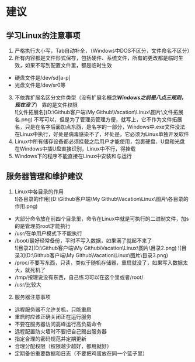 # 建议  
## 学习Linux的注意事项  
1. 严格执行大小写，Tab自动补全，（Windows中DOS不区分，文件命名不区分）  
2. 所有内容都是文件形式保存，包括硬件、系统文件，所有的更改都是临时生效，如果不写到配置文件里，都是临时生效  
- 硬盘文件是/dev/sd[a-p]  
- 光盘文件是/dev/sr0等  
3. 不依靠扩展名区分文件类型（没有扩展名概念***Windows之前是八点三规则，现在没了***）  靠的是文件权限  
![文件拓展名](D:\Github客户端\My Github\Vacation\Linux\图片\文件拓展名.png)
不写可以，但是为了管理员管理方便，就写上，它不作为文件拓展名，只是在名字后面加点东西，是名字的一部分，Windows中.exe文件没法在Linux中执行，好处是病毒感染不了，坏处是，它必须为Linux单独开发软件  
4. Linux中所有储存设备都必须挂载之后用户才能使用，包裹硬盘、U盘和光盘  
在Windows中插U盘直接识别，Linux中不行，得挂载  
5. Windows下的程序不能直接在Linux中安装和与运行  
## 服务器管理和维护建议  
1. Linux中各目录的作用  
![各目录的作用](D:\Github客户端\My Github\Vacation\Linux\图片\各目录的作用.png)
- 大部分命令放在前四个目录里，命令在Linux中就是可执行的二进制文件，加s的是管理员root才能执行  
- /usr/在单用户模式下不能执行
- /boot/最好经常备份，平时不写入数据，如果满了就起不来了  
![目录2](D:\Github客户端\My Github\Vacation\Linux\图片\目录2.png)
![目录3](D:\Github客户端\My Github\Vacation\Linux\图片\目录3.png)
- /proc/不要写东西，只读，类似于随机存储器，重启就没了，如果写入数据太大，就死机了  
- /tmp/按理说没有东西，自己练习可以在这个里或者/root/  
- /usr/比较大  
2. 服务器注意事项  
- 远程服务器不允许关机，只能重启  
- 重启时应该正确关闭正在运行服务  
- 不要在服务器访问高峰运行高负载命令  
- 远程配置防火墙时不要把自己踢出服务器  
- 指定合理的密码规范并定期更新  
- 合理分配权限（权限越少越好，都用就好）  
- 定期备份重要数据和日志（不要把鸡蛋放在同一个篮子里）  
